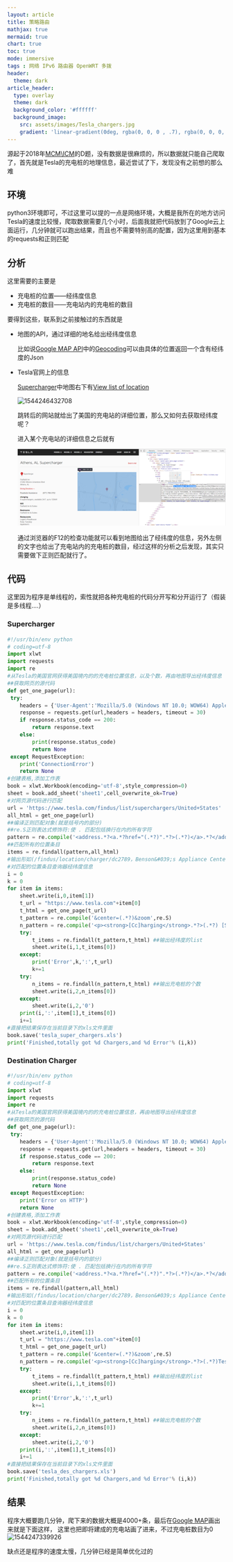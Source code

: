 ```yaml
---
layout: article
title: 策略路由
mathjax: true
mermaid: true
chart: true
toc: true
mode: immersive
tags : 网络 IPv6 路由器 OpenWRT 多拨
header:
  theme: dark
article_header:
  type: overlay
  theme: dark
  background_color: '#ffffff'
  background_image:
    src: assets/images/Tesla_chargers.jpg
    gradient: 'linear-gradient(0deg, rgba(0, 0, 0 , .7), rgba(0, 0, 0, .7))'
---
```

源起于2018年[MCM\ICM](https://www.comap.com/undergraduate/contests/mcm/contests/2018/problems/)的D题，没有数据是很麻烦的，所以数据就只能自己爬取了，首先就是Tesla的充电桩的地理信息，最近尝试了下，发现没有之前想的那么难

<!--more-->

## 环境

python3环境即可，不过这里可以提的一点是网络环境，大概是我所在的地方访问Tesla的速度比较慢，爬取数据需要几个小时，后面我就把代码放到了Google云上面运行，几分钟就可以跑出结果，而且也不需要特别高的配置，因为这里用到基本的requests和正则匹配

## 分析

这里需要的主要是

- 充电桩的位置——经纬度信息
- 充电桩的数目——充电站内的充电桩的数目

要得到这些，联系到之前接触过的东西就是

- 地图的API，通过详细的地名给出经纬度信息

  比如说[Google MAP API](https://developers.google.com/maps/documentation/)中的[Geocoding](https://developers.google.com/maps/documentation/geocoding/)可以由具体的位置返回一个含有经纬度的Json

- Tesla官网上的信息

  [Supercharger](https://www.tesla.com/supercharger)中地图右下有[View list of location](https://www.tesla.com/findus/list/superchargers/United%20States)

  ![1544246432708](assets/images/tesla_map.jpg)

  跳转后的网站就给出了美国的充电站的详细位置，那么又如何去获取经纬度呢？

  进入某个充电站的详细信息之后就有

  ![1544246603839](assets/images/check.png)

  通过浏览器的F12的检查功能就可以看到地图给出了经纬度的信息，另外左侧的文字也给出了充电站内的充电桩的数目，经过这样的分析之后发现，其实只需要做下正则匹配就行了。

## 代码

  这里因为程序是单线程的，索性就把各种充电桩的代码分开写和分开运行了（假装是多线程....）

### Supercharger

  ```python
  #!/usr/bin/env python
  # coding=utf-8
  import xlwt
  import requests
  import re
  #从Tesla的美国官网获得美国境内的的充电桩位置信息，以及个数，再由地图导出经纬度信息
  ##获取网页的源代码
  def get_one_page(url):
   try:
      headers = {'User-Agent':'Mozilla/5.0 (Windows NT 10.0; WOW64) AppleWebKit/537.36 (KHTML, like Gecko) ''Chrome/51.0.2704.63 Safari/537.36'}
      response = requests.get(url,headers = headers, timeout = 30)
      if response.status_code == 200:
          return response.text
      else:
          print(response.status_code)
          return None
   except RequestException:
      print('ConnectionError')
      return None
  #创建表格,添加工作表
  book = xlwt.Workbook(encoding='utf-8',style_compression=0)
  sheet = book.add_sheet('sheet1',cell_overwrite_ok=True)
  #对网页源代码进行匹配
  url = 'https://www.tesla.com/findus/list/superchargers/United+States'
  all_html = get_one_page(url)
  ##编译正则匹配对象(就是括号内的部分)
  ##re.S正则表达式修饰符:使 . 匹配包括换行在内的所有字符
  pattern = re.compile('<address.*?<a.*?href="(.*?)".*?>(.*?)</a>.*?</address>',re.S)
  ##匹配所有的位置条目
  items = re.findall(pattern,all_html)
  #输出形如(/findus/location/charger/dc2789，Benson&#039;s Appliance Center)的tuple组成的list
  #对匹配的位置条目查询器经纬度信息
  i = 0
  k = 0
  for item in items:
      sheet.write(i,0,item[1])
      t_url = "https://www.tesla.com"+item[0]
      t_html = get_one_page(t_url)
      t_pattern = re.compile('&center=(.*?)&zoom',re.S)
      n_pattern = re.compile('<p><strong>[Cc]harging</strong>.*?>(.*?) [Ss]uperchargers.*?</p>',re.S)
      try:
          t_items = re.findall(t_pattern,t_html) ##输出经纬度的list
          sheet.write(i,1,t_items[0])
      except:
          print('Error',k,':',t_url)
          k+=1
      try:
          n_items = re.findall(n_pattern,t_html) ##输出充电桩的个数
          sheet.write(i,2,n_items[0])
      except:
          sheet.write(i,2,'0')
      print(i,':',item[1],t_items[0])
      i+=1
  #直接把结果保存在当前目录下的xls文件里面
  book.save('tesla_super_chargers.xls')
  print('Finished,totally got %d Chargers,and %d Error'% (i,k))
  ```
### Destination Charger

  ```python
  #!/usr/bin/env python
  # coding=utf-8
  import xlwt
  import requests
  import re
  #从Tesla的美国官网获得美国境内的的充电桩位置信息，再由地图导出经纬度信息
  ##获取网页的源代码
  def get_one_page(url):
   try:
      headers = {'User-Agent':'Mozilla/5.0 (Windows NT 10.0; WOW64) AppleWebKit/537.36 (KHTML, like Gecko) ''Chrome/51.0.2704.63 Safari/537.36'}
      response = requests.get(url,headers = headers, timeout = 30)
      if response.status_code == 200:
          return response.text
      else:
          print(response.status_code)
          return None
   except RequestException:
      print('Error on HTTP')
      return None
  #创建表格,添加工作表
  book = xlwt.Workbook(encoding='utf-8',style_compression=0)
  sheet = book.add_sheet('sheet1',cell_overwrite_ok=True)
  #对网页源代码进行匹配
  url = 'https://www.tesla.com/findus/list/chargers/United+States'
  all_html = get_one_page(url)
  ##编译正则匹配对象(就是括号内的部分)
  ##re.S正则表达式修饰符:使 . 匹配包括换行在内的所有字符
  pattern = re.compile('<address.*?<a.*?href="(.*?)".*?>(.*?)</a>.*?</address>',re.S)
  ##匹配所有的位置条目
  items = re.findall(pattern,all_html)
  #输出形如(/findus/location/charger/dc2789，Benson&#039;s Appliance Center)的tuple组成的list
  #对匹配的位置条目查询器经纬度信息
  i = 0
  k = 0
  for item in items:
      sheet.write(i,0,item[1])
      t_url = "https://www.tesla.com"+item[0]
      t_html = get_one_page(t_url)
      t_pattern = re.compile('&center=(.*?)&zoom',re.S)
      n_pattern = re.compile('<p><strong>[Cc]harging</strong>.*?>(.*?)Tesla.*?</p>',re.S)
      try:
          t_items = re.findall(t_pattern,t_html) ##输出经纬度的list
          sheet.write(i,1,t_items[0])
      except:
          print('Error',k,':',t_url)
          k+=1
      try:
          n_items = re.findall(n_pattern,t_html) ##输出充电桩的个数
          sheet.write(i,2,n_items[0])
      except:
          sheet.write(i,2,'0')
      print(i,':',item[1],t_items[0])
      i+=1
  #直接把结果保存在当前目录下的xls文件里面
  book.save('tesla_des_chargers.xls')
  print('Finished,totally got %d Chargers,and %d Error'% (i,k))
  ```

## 结果

程序大概要跑几分钟，爬下来的数据大概是4000+条，最后在[Google MAP](https://www.google.com/maps/d/edit?hl=en&hl=en&mid=1Txaoldp6_ZeG7_rwjwO1IW8zB66107oW&ll=36.200869445648266%2C-98.56588939157513&z=5)画出来就是下面这样， 这里也把即将建成的充电站画了进来，不过充电桩数目为0![1544247339926](assets/images/Tesla_chargers.jpg)

缺点还是程序的速度太慢，几分钟已经是简单优化过的